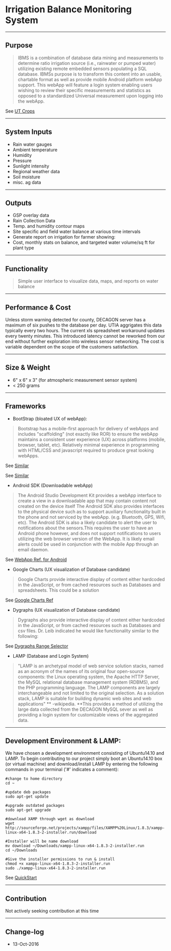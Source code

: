 # Irrigation Balance Monitoring System

----
## Purpose

> IBMS is a combination of database data mining and measurements to determine ratio irrigation source (i.e., rainwater or pumped water) utilizing existing remote embedded sensors populating a SQL database. IBMSs purpose is to transform this content into an usable, chartable format as well as provide mobile Android platform webApp support. This webApp will feature a login system enabling users wishing to review their specific measurements and statistics as opposed to a standardized Universal measurement upon logging into the webApp. 

See [UT Crops](http://www.utcrops.com/irrigation/irr_mgmt_moist.htm)

----
## System Inputs

* Rain water gauges
* Ambient temperature
* Humidity
* Pressure
* Sunlight intensity
* Regional weather data
* Soil moisture
* misc. ag data

----
## Outputs

* GSP overlay data
* Rain Collection Data
* Temp. and humidity contour maps
* Site specific and field water balance at various time intervals
* Generate report on irrigation for farmer showing:
* Cost, monthly stats on balance, and targeted water volume/sq ft for plant type

----
## Functionality
>Simple user interface to visualize data, maps, and reports on water balance

----
## Performance & Cost
>
Unless storm warning detected for county, DECAGON server has a maximum of six pushes to the database per day. UTIA aggrigates this data typically every two hours. The current xls spreadsheet workaround updates every twenty minutes. This introduced latency cannot be reworked from our end without further exploration into wireless sensor networking. The cost is variable dependent on the scope of the customers satisfaction. 

----
## Size & Weight
* 6" x 6" x 3" (for atmospheric measurement sensor system) 
* < 250 grams

----
## Frameworks

* BootStrap (bloated UX of webApp):

> Bootstrap has a mobile-first approach for delivery of webApps and includes "scaffolding" (not exactly like ROR) to ensure the webApp maintains a consistent user experience (UX) across platforms (mobile, browser, tablet, etc). Relatively minimal experience in programming with HTML/CSS and javascript required to produce great looking webApps.

See
[Similar](http://wrapbootstrap.com/preview/WB0R5L90S)

See
[Similar](https://blackrockdigital.github.io/startbootstrap-sb-admin-2/pages/index.html)

* Android SDK (Downloadable webApp)

> The Android Studio Development Kit provides a webApp interface to create a view in a downloadable app that may contain content not created on the device itself The Android SDK also provides interfaces to the physical device such as to support auxiliary functionality built in the phone and not serviced by the webApp. (e.g. Bluetooth, GPS, Wifi, etc). The Android SDK is also a likely candidate to alert the user to notifications about the sensors.This requires the user to have an Android phone however, and does not support notifications to users utilizing the web browser version of the WebApp. It is likely email alerts could be used in conjunction with the mobile App through an email daemon.


See [WebApp Ref. for Android](https://developer.android.com/guide/webapps/index.html)


 * Google Charts (UX visualization of Database candidate)

> Google Charts provide interactive display of content either hardcoded in the JavaScript, or from cached resources such as Databases and spreadsheets. This could be a solution

See [Google Charts Ref](https://developers.google.com/chart/interactive/docs/gallery)

* Dygraphs (UX visualization of Database candidate)

> Dygraphs also provide interactive display of content either hardcoded in the JavaScript, or from cached resources such as Databases and csv files. Dr. Leib indicated he would like functionality similar to the following:

See [Dygraphs Range Selector](http://dygraphs.com/gallery/#g/range-selector)

* LAMP (Database and Login System)

> "LAMP is an archetypal model of web service solution stacks, named as an acronym of the names of its original four open-source components: the Linux operating system, the Apache HTTP Server, the MySQL relational database management system (RDBMS), and the PHP programming language. The LAMP components are largely interchangeable and not limited to the original selection. As a solution stack, LAMP is suitable for building dynamic web sites and web applications"  ** -wikipedia. **This provides a method of utilizing the large data collected from the DECAGON MySQL sever as well as providing a login system for customizable views of the aggregated data.

----
## Development Environment & LAMP:
We have chosen a development environment consisting of Ubuntu14.10 and LAMP. To begin contributing to our project simply boot an Ubuntu14.10 box (or virtual machine) and download/install LAMP by entering the following commands in your terminal ('#' indicates a comment):

    #change to home directory
    cd ~

    #update deb packages
    sudo apt-get update

    #upgrade outdated packages
    sudo apt-get upgrade

    #download XAMP through wget as download
    wget http://sourceforge.net/projects/xampp/files/XAMPP%20Linux/1.8.3/xampp-linux-x64-1.8.3-2-installer.run/download

    #Installer will be name download
    mv download ~/Downloads/xampp-linux-x64-1.8.3-2-installer.run
    cd ~/Downloads

    #Give the installer permissions to run & install
    chmod +x xampp-linux-x64-1.8.3-2-installer.run
    sudo ./xampp-linux-x64-1.8.3-2-installer.run

See
[QuickStart](https://bitbucket.org/tnpaul9/embedded-systems/src/35624b5818baedfcac60f28eb0ecc2b11dfe93f7/howtoDB/?at=master)

----
## Contribution

Not actively seeking contribution at this time


----
## Change-log
* 13-Oct-2016